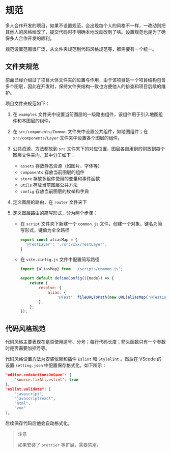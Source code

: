 # 规范

多人合作开发的项目，如果不设置规范，会出现每个人的风格不一样，一改动则把其他人的风格给改了，提交代码时不明确本地改动改到了啥。设置规范也是为了确保多人合作开发的顺利。

规范设置范围很广泛，从文件夹规范到代码风格规范等，都需要有一个统一。

## 文件夹规范

前面已经介绍过了项目大体文件夹的位置与作用，由于该项目是一个项目结构包含多个图层，因此在开发时，保持文件夹结构一致也方便他人的排查和项目后续的维护。

项目文件夹规范如下：

1. 在 `examples` 文件夹中设置当前图层的一级路由组件，该组件用于引入地图组件和本图层的组件。

2. 在 `src/components/Common` 文件夹中设置公共组件，如地图组件；在 `src/components/Layer` 文件夹中设置各个图层的组件。

3. 公共资源、方法都放到 `src` 文件夹下的对应位置，图层各自用到的则放到每个图层文件夹内，其中分工如下：

   - `assets` 存放静态资源（如图片、字体等）
   - `components` 存放当前图层的组件
   - `store` 存放多组件使用的变量和事件函数
   - `utils` 存放当前图层公共方法
   - `config` 存放当前图层的枚举和字典

4. 定义图层的路由，在 `router` 文件夹下

5. 定义图层路由的简写形式，分为两个步骤：

   - 在 `script` 文件夹下新建一个 `common.js` 文件，创建一个对象，键名为简写形式，键值为全全路径

     ```js
     export const aliasMap = {
       '@TestLayer': './src/xxx/TestLayer',
     }
     ```

   - 在 `vite.cinfig.js` 文件中配置简写路径

     ```js
     import {aliasMap} from './scripts/common.js';
     
     export default defineConfig(({mode}) => {
         return {
             resolve: {
                 alias: {
                     '@Test': fileURLToPath(new URL(aliasMap('@TestLayer'), import.meta.url)),
             },
         };
     });
     ```

## 代码风格规范

代码风格主要表现在是否使用逗号、分号；每行代码长度；箭头函数只有一个参数时是否需要加括号等。

代码风格设置方法为安装依赖和插件 `Eslint` 和 `Stylelint` 。然后在 VScode 的设置 `setting.json` 中配置保存格式化，如下所示：

```json
"editor.codeActionsOnSave": {
    "source.fixAll.eslint": true
},
"eslint.validate": [  
    "javascript",
    "javascriptreact",
    "html",
    "vue"
],
```

后续保存代码后他会自动格式化。

> 注意
>
> 如果安装了 `prettier` 等扩展，需要禁用。
